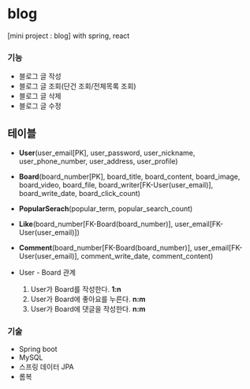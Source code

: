 # blog
[mini project : blog] with spring, react


### 기능
- 블로그 글 작성
- 블로그 글 조회(단건 조회/전체목록 조회)
- 블로그 글 삭제
- 블로그 글 수정


## 테이블
- **User**(user_email[PK], user_password, user_nickname, 
    user_phone_number, user_address, user_profile)
- **Board**(board_number[PK], board_title, board_content, board_image, board_video, board_file, board_writer[FK-User(user_email)], board_write_date, board_click_count)
- **PopularSerach**(popular_term, popular_search_count)
- **Like**(board_number[FK-Board(board_number)], user_email[FK-User(user_email)])
- **Comment**(board_number[FK-Board(board_number)], user_email[FK-User(user_email)], comment_write_date, comment_content)

- User - Board 관계
  1. User가 Board를 작성한다. **1:n**
  2. User가 Board에 좋아요를 누른다. **n:m**
  3. User가 Board에 댓글을 작성한다. **n:m**

### 기술 
- Spring boot
- MySQL
- 스프링 데이터 JPA
- 롬복
